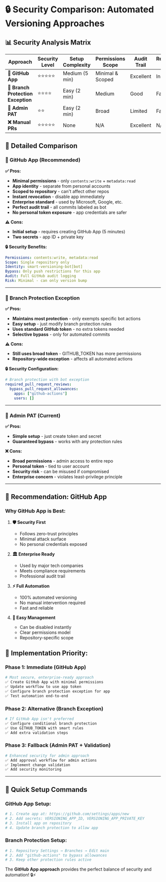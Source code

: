 # 🔒 Security Comparison: Automated Versioning Approaches

## 📊 Security Analysis Matrix

| Approach | Security Level | Setup Complexity | Permissions Scope | Audit Trail | Revocation Speed | Enterprise Ready |
|----------|---------------|------------------|-------------------|-------------|------------------|------------------|
| **🥇 GitHub App** | ⭐⭐⭐⭐⭐ | Medium (5 min) | Minimal & Scoped | Excellent | Instant | ✅ Yes |
| **🥈 Branch Protection Exception** | ⭐⭐⭐⭐ | Easy (2 min) | Medium | Good | Fast | ✅ Yes |
| **🥉 Admin PAT** | ⭐⭐ | Easy (2 min) | Broad | Limited | Fast | ❌ No |
| **❌ Manual PRs** | ⭐⭐⭐⭐⭐ | None | N/A | Excellent | N/A | ✅ Yes |

## 🎯 Detailed Comparison

### **🥇 GitHub App (Recommended)**

**✅ Pros:**
- **Minimal permissions** - only `contents:write` + `metadata:read`
- **App identity** - separate from personal accounts
- **Scoped to repository** - can't affect other repos
- **Instant revocation** - disable app immediately
- **Enterprise standard** - used by Microsoft, Google, etc.
- **Perfect audit trail** - all commits labeled as bot
- **No personal token exposure** - app credentials are safer

**⚠️ Cons:**
- **Initial setup** - requires creating GitHub App (5 minutes)
- **Two secrets** - app ID + private key

**🔒 Security Benefits:**
```yaml
Permissions: contents:write, metadata:read
Scope: Single repository only
Identity: smart-versioning-bot[bot]
Bypass: Only push restrictions for this app
Audit: Full GitHub audit logging
Risk: Minimal - can only version bump
```

---

### **🥈 Branch Protection Exception**

**✅ Pros:**
- **Maintains most protection** - only exempts specific bot actions
- **Easy setup** - just modify branch protection rules
- **Uses standard GitHub token** - no extra tokens needed
- **Selective bypass** - only for automated commits

**⚠️ Cons:**
- **Still uses broad token** - GITHUB_TOKEN has more permissions
- **Repository-wide exception** - affects all automated actions

**🔒 Security Configuration:**
```yaml
# Branch protection with bot exception
required_pull_request_reviews:
  bypass_pull_request_allowances:
    apps: ["github-actions"]
    users: []
```

---

### **🥉 Admin PAT (Current)**

**✅ Pros:**
- **Simple setup** - just create token and secret
- **Guaranteed bypass** - works with any protection rules

**❌ Cons:**
- **Broad permissions** - admin access to entire repo
- **Personal token** - tied to user account
- **Security risk** - can be misused if compromised
- **Enterprise concern** - violates least-privilege principle

---

## 🚀 **Recommendation: GitHub App**

### **Why GitHub App is Best:**

1. **🛡️ Security First**
   - Follows zero-trust principles
   - Minimal attack surface
   - No personal credentials exposed

2. **🏛️ Enterprise Ready**
   - Used by major tech companies
   - Meets compliance requirements
   - Professional audit trail

3. **⚡ Full Automation**
   - 100% automated versioning
   - No manual intervention required
   - Fast and reliable

4. **🔄 Easy Management**
   - Can be disabled instantly
   - Clear permissions model
   - Repository-specific scope

## 🎯 **Implementation Priority:**

### **Phase 1: Immediate (GitHub App)**
```bash
# Most secure, enterprise-ready approach
✅ Create GitHub App with minimal permissions
✅ Update workflow to use app token
✅ Configure branch protection exception for app
✅ Test automation end-to-end
```

### **Phase 2: Alternative (Branch Exception)**
```bash
# If GitHub App isn't preferred
✅ Configure conditional branch protection
✅ Use GITHUB_TOKEN with smart rules
✅ Add extra validation steps
```

### **Phase 3: Fallback (Admin PAT + Validation)**
```bash
# Enhanced security for admin approach
✅ Add approval workflow for admin actions
✅ Implement change validation
✅ Add security monitoring
```

---

## 🔧 **Quick Setup Commands**

### **GitHub App Setup:**
```bash
# 1. Create app at: https://github.com/settings/apps/new
# 2. Add secrets: VERSIONING_APP_ID, VERSIONING_APP_PRIVATE_KEY
# 3. Install app on repository
# 4. Update branch protection to allow app
```

### **Branch Protection Setup:**
```bash
# 1. Repository Settings → Branches → Edit main
# 2. Add "github-actions" to bypass allowances
# 3. Keep other protection rules active
```

The **GitHub App approach** provides the perfect balance of security and automation! 🔒⚡
